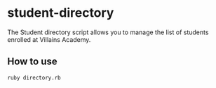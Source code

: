 # student-directory

The Student directory script allows you to manage the list of students enrolled at Villains Academy.

## How to use

```shell
ruby directory.rb
```
